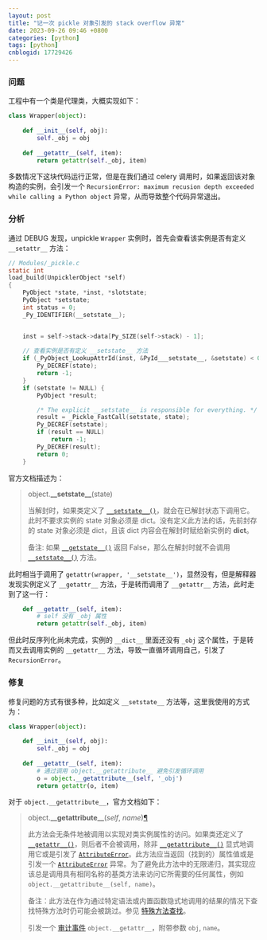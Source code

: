 ```yaml
---
layout: post
title: "记一次 pickle 对象引发的 stack overflow 异常"
date: 2023-09-26 09:46 +0800
categories: [python]
tags: [python]
cnblogid: 17729426
---
```


### 问题

工程中有一个类是代理类，大概实现如下：

```python
class Wrapper(object):
    
    def __init__(self, obj):
        self._obj = obj
        
    def __getattr__(self, item):
        return getattr(self._obj, item)
```

多数情况下这块代码运行正常，但是在我们通过 celery 调用时，如果返回该对象构造的实例，会引发一个 `RecursionError: maximum recusion depth exceeded while calling a Python object` 异常，从而导致整个代码异常退出。

### 分析

通过 DEBUG 发现，unpickle `Wrapper` 实例时，首先会查看该实例是否有定义 `__setattr__` 方法：

```c
// Modules/_pickle.c
static int
load_build(UnpicklerObject *self)
{
    PyObject *state, *inst, *slotstate;
    PyObject *setstate;
    int status = 0;
    _Py_IDENTIFIER(__setstate__);


    inst = self->stack->data[Py_SIZE(self->stack) - 1];
	
    // 查看实例是否有定义 __setstate__ 方法
    if (_PyObject_LookupAttrId(inst, &PyId___setstate__, &setstate) < 0) {
        Py_DECREF(state);
        return -1;
    }
    if (setstate != NULL) {
        PyObject *result;

        /* The explicit __setstate__ is responsible for everything. */
        result = _Pickle_FastCall(setstate, state);
        Py_DECREF(setstate);
        if (result == NULL)
            return -1;
        Py_DECREF(result);
        return 0;
    }

```

官方文档描述为：

> object.**\_\_setstate\_\_**(state)
>
> 当解封时，如果类定义了 [`__setstate__()`](https://docs.python.org/zh-cn/3/library/pickle.html?highlight=__setstate__#object.__setstate__)，就会在已解封状态下调用它。此时不要求实例的 state 对象必须是 dict。没有定义此方法的话，先前封存的 state 对象必须是 dict，且该 dict 内容会在解封时赋给新实例的 __dict__。
>
> 备注: 如果 [`__getstate__()`](https://docs.python.org/zh-cn/3/library/pickle.html?highlight=__setstate__#object.__getstate__) 返回 False，那么在解封时就不会调用 [`__setstate__()`](https://docs.python.org/zh-cn/3/library/pickle.html?highlight=__setstate__#object.__setstate__) 方法。



此时相当于调用了 `getattr(wrapper, '__setstate__')`，显然没有，但是解释器发现实例定义了 `__getattr__` 方法，于是转而调用了 `__getattr__` 方法，此时走到了这一行：

```python
    def __getattr__(self, item):
        # self 没有 _obj 属性
        return getattr(self._obj, item)
```

但此时反序列化尚未完成，实例的 `__dict__` 里面还没有 `_obj` 这个属性，于是转而又去调用实例的 `__getattr__` 方法，导致一直循环调用自己，引发了 `RecursionError`。

### 修复

修复问题的方式有很多种，比如定义 `__setstate__` 方法等，这里我使用的方式为：

```python
class Wrapper(object):
    
    def __init__(self, obj):
        self._obj = obj
        
    def __getattr__(self, item):
        # 通过调用 object.__getattribute__ 避免引发循环调用
        o = object.__getattribute__(self, '_obj')
        return getattr(o, item)
```

对于 `object.__getattribute__`，官方文档如下：

> object.**\_\_getattribute\_\_**(*self*, *name*)[¶](https://docs.python.org/zh-cn/3/reference/datamodel.html?highlight=__getattribute__#object.__getattribute__)
>
> 此方法会无条件地被调用以实现对类实例属性的访问。如果类还定义了 [`__getattr__()`](https://docs.python.org/zh-cn/3/reference/datamodel.html?highlight=__getattribute__#object.__getattr__)，则后者不会被调用，除非 [`__getattribute__()`](https://docs.python.org/zh-cn/3/reference/datamodel.html?highlight=__getattribute__#object.__getattribute__) 显式地调用它或是引发了 [`AttributeError`](https://docs.python.org/zh-cn/3/library/exceptions.html#AttributeError)。此方法应当返回（找到的）属性值或是引发一个 [`AttributeError`](https://docs.python.org/zh-cn/3/library/exceptions.html#AttributeError) 异常。为了避免此方法中的无限递归，其实现应该总是调用具有相同名称的基类方法来访问它所需要的任何属性，例如 `object.__getattribute__(self, name)`。
>
> 备注：此方法在作为通过特定语法或内置函数隐式地调用的结果的情况下查找特殊方法时仍可能会被跳过。参见 [特殊方法查找](https://docs.python.org/zh-cn/3/reference/datamodel.html?highlight=__getattribute__#special-lookup)。
>
> 引发一个 [审计事件](https://docs.python.org/zh-cn/3/library/sys.html#auditing) `object.__getattr__`，附带参数 `obj`, `name`。
